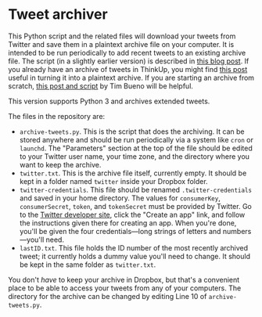 # Tweet archiver #

This Python script and the related files will download your tweets from Twitter and save them in a plaintext archive file on your computer. It is intended to be run periodically to add recent tweets to an existing archive file. The script (in a slightly earlier version) is described in [this blog post][1]. If you already have an archive of tweets in ThinkUp, you might find [this post][2] useful in turning it into a plaintext archive. If you are starting an archive from scratch, [this post and script][3] by Tim Bueno will be helpful.

This version supports Python 3 and archives extended tweets.

The files in the repository are:

* `archive-tweets.py`. This is the script that does the archiving. It can be stored anywhere and should be run periodically via a system like `cron` or `launchd`. The "Parameters" section at the top of the file should be edited to your Twitter user name, your time zone, and the directory where you want to keep the archive.
* `twitter.txt`. This is the archive file itself, currently empty. It should be kept in a folder named `twitter` inside your Dropbox folder.
* `twitter-credentials`. This file should be renamed `.twitter-credentials` and saved in your home directory. The values for `consumerKey`, `consumerSecret`, `token`, and `tokenSecret` must be provided by Twitter. Go to the [Twitter developer site][4], click the "Create an app" link, and follow the instructions given there for creating an app. When you're done, you'll be given the four credentials—long strings of letters and numbers—you'll need.
* `lastID.txt`. This file holds the ID number of the most recently archived tweet; it currently holds a dummy value you'll need to change. It should be kept in the same folder as `twitter.txt`.

You don't *have* to keep your archive in Dropbox, but that's a convenient place to be able to access your tweets from any of your computers. The directory for the archive can be changed by editing Line 10 of `archive-tweets.py`.



[1]: http://www.leancrew.com/all-this/2012/07/archiving-tweets-without-ifttt/
[2]: http://www.leancrew.com/all-this/2012/07/archiving-tweets/
[3]: http://www.timbueno.com/2012/07/07/rolling-my-own-automatic-tweet-archiver
[4]: https://dev.twitter.com/
